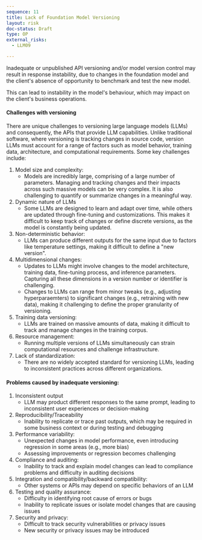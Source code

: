 ```yaml
---
sequence: 11
title: Lack of Foundation Model Versioning
layout: risk
doc-status: Draft
type: OP
external_risks:
  - LLM09

---
```


Inadequate or unpublished API versioning and/or model version control may result in response instability, due to changes in the foundation model and the client's absence of opportunity to benchmark and test the new model.

This can lead to instability in the model's behaviour, which may impact on the client's business operations.

#### Challenges with versioning

There are unique challenges to versioning large language models (LLMs) and consequently, the APIs that provide LLM capabilities. Unlike traditional software, where versioning is tracking changes in source code, version LLMs must account for a range of factors such as model behavior, training data, architecture, and computational requirements. Some key challenges include:
1. Model size and complexity: 
   - Models are incredibly large, comprising of a large number of parameters. Managing and tracking changes and their impacts across such massive models can be very complex. It is also challenging to quantify or summarize changes in a meaningful way.
2. Dynamic nature of LLMs
   - Some LLMs are designed to learn and adapt over time, while others are updated through fine-tuning and customizations. This makes it difficult to keep track of changes or define discrete versions, as the model is constantly being updated.
3. Non-deterministic behavior:
   - LLMs can produce different outputs for the same input due to factors like temperature settings, making it difficult to define a "new version". 
4. Multidimensional changes:
   - Updates to LLMs might involve changes to the model architecture, training data, fine-tuning process, and inference parameters. Capturing all these dimensions in a version number or identifier is challenging.
   - Changes to LLMs can range from minor tweaks (e.g., adjusting hyperparaemters) to significant changes (e.g., retraining with new data), making it challenging to define the proper granularity of versioning.
5. Training data versioning:
   - LLMs are trained on massive amounts of data, making it difficult to track and manage changes in the training corpus.
6. Resource management: 
   - Running multiple versions of LLMs simultaneously can strain computational resources and challenge infrastructure.
7. Lack of standardization: 
   - There are no widely accepted standard for versioning LLMs, leading to inconsistent practices across different organizations.

#### Problems caused by inadequate versioning:

1. Inconsistent output
   - LLM may product different responses to the same prompt, leading to inconsistent user experiences or decision-making
2. Reproducibility/Traceability
   - Inability to replicate or trace past outputs, which may be required in some business context or during testing and debugging
3. Performance variability: 
   - Unexpected changes in model performance, even introducing regression in some areas (e.g., more bias)
   - Assessing improvements or regression becomes challenging
4. Compliance and auditing:
   - Inability to track and explain model changes can lead to compliance problems and difficulty in auditing decisions
5. Integration and compatibility/backward compatibility:
   - Other systems or APIs may depend on specific behaviors of an LLM
6. Testing and quality assurance:
   - Difficulty in identifying root cause of errors or bugs
   - Inability to replicate issues or isolate model changes that are causing issues
7. Security and privacy:
   - Difficult to track security vulnerabilities or privacy issues
   - New security or privacy issues may be introduced
